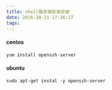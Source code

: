 ```yaml
---
title: shell服务端安装安装
date: 2016-10-21 17:36:17
tags:
---
```

#### centos

```
yum install openssh-server
```

#### ubuntu

```
sudo apt-get instal -y openssh-server
```